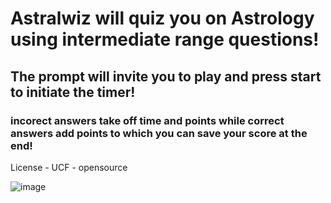 # Astralwiz will quiz you on Astrology using intermediate range questions!

## The prompt will invite you to play and press start to initiate the timer!

### incorect answers take off time and points while correct answers add points to which you can save your score at the end!

License - UCF - opensource

![image](https://github.com/MaslowMae/astralwiz/assets/151698250/a051d3dc-d80a-49a8-9a28-b20bda04d9a9)

